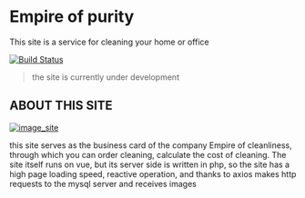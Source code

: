 Empire of purity
=============================

This site is a service for cleaning your home or office

[![Build Status](https://imperiaclean.ru/git_response/response.png)](https://imperiaclean.ru/)

> the site is currently under development

ABOUT THIS SITE
---------------

[![image_site](https://imperiaclean.ru/img/bg.png)](https://imperiaclean.ru/)

this site serves as the business card of the company Empire of cleanliness, through which you can order cleaning, calculate the cost of cleaning. The site itself runs on vue, but its server side is written in php, so the site has a high page loading speed, reactive operation, and thanks to axios makes http requests to the mysql server and receives images